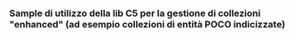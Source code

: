 ### Sample di utilizzo della lib C5 per la gestione di collezioni "enhanced" (ad esempio collezioni di entità POCO indicizzate)
